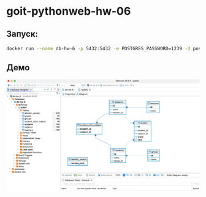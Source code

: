 # goit-pythonweb-hw-06

## Запуск:

```bash
docker run --name db-hw-6 -p 5432:5432 -e POSTGRES_PASSWORD=1239 -d postgres
```

## Демо
![Diagram](./img/diagram.png)
